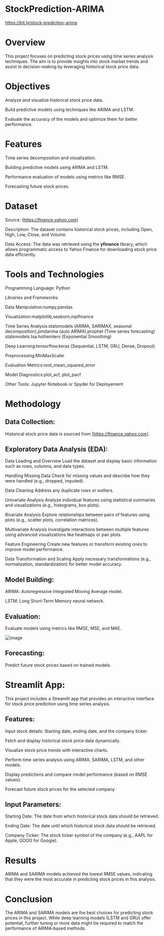 # StockPrediction-ARIMA
https://bit.ly/stock-prediction-arima

**Overview**
=============
This project focuses on predicting stock prices using time series analysis techniques. The aim is to provide insights into stock market trends and assist in decision-making by leveraging historical stock price data.

**Objectives**
==============
Analyze and visualize historical stock price data.

Build predictive models using techniques like ARIMA and LSTM.

Evaluate the accuracy of the models and optimize them for better performance.

**Features**
============
Time series decomposition and visualization.

Building predictive models using ARIMA and LSTM.

Performance evaluation of models using metrics like RMSE.

Forecasting future stock prices.

**Dataset**
===========
Source: (https://finance.yahoo.com)

Description: The dataset contains historical stock prices, including Open, High, Low, Close, and Volume.

Data Access: The data was retrieved using the **yfinance** library, which allows programmatic access to Yahoo Finance for downloading stock price data efficiently.

**Tools and Technologies**
===========================
Programming Language: Python

Libraries and Frameworks:

Data Manipulation:numpy,pandas

Visualization:matplotlib,seaborn,mplfinance

Time Series Analysis:statsmodels (ARIMA, SARIMAX, seasonal decomposition),pmdarima (auto ARIMA),prophet (Time series forecasting)
statsmodels.tsa.holtwinters (Exponential Smoothing)

Deep Learning:tensorflow.keras (Sequential, LSTM, GRU, Dense, Dropout)

Preprocessing:MinMaxScaler

Evaluation Metrics:root_mean_squared_error

Model Diagnostics:plot_acf, plot_pacf

Other Tools: Jupyter Notebook or Spyder for Deployement

**Methodology**
===============
Data Collection:
-----------------
Historical stock price data is sourced from [https://finance.yahoo.com].

Exploratory Data Analysis (EDA):
--------------------------------
Data Loading and Overview
Load the dataset and display basic information such as rows, columns, and data types.

Handling Missing Data
Check for missing values and describe how they were handled (e.g., dropped, imputed).

Data Cleaning
Address any duplicate rows or outliers.

Univariate Analysis
Analyze individual features using statistical summaries and visualizations (e.g., histograms, box plots).

Bivariate Analysis
Explore relationships between pairs of features using plots (e.g., scatter plots, correlation matrices).

Multivariate Analysis
Investigate interactions between multiple features using advanced visualizations like heatmaps or pair plots.

Feature Engineering
Create new features or transform existing ones to improve model performance.

Data Transformation and Scaling
Apply necessary transformations (e.g., normalization, standardization) for better model accuracy.


Model Building:
---------------
ARIMA: Autoregressive Integrated Moving Average model.

LSTM: Long Short-Term Memory neural network.

Evaluation:
-----------
Evaluate models using metrics like RMSE, MSE, and MAE.

![image](https://github.com/user-attachments/assets/7b1738cd-3862-4a82-976a-5e4fb8dae1b3)


Forecasting:
-------------
Predict future stock prices based on trained models.

**Streamlit App**:
===================
This project includes a Streamlit app that provides an interactive interface for stock price prediction using time series analysis.

Features:
---------
Input stock details: Starting date, ending date, and the company ticker.

Fetch and display historical stock price data dynamically.

Visualize stock price trends with interactive charts.

Perform time series analysis using ARIMA, SARIMA, LSTM, and other models.

Display predictions and compare model performance (based on RMSE values).

Forecast future stock prices for the selected company.

Input Parameters:
-----------------
Starting Date: The date from which historical stock data should be retrieved.

Ending Date: The date until which historical stock data should be retrieved.

Company Ticker: The stock ticker symbol of the company (e.g., AAPL for Apple, GOOG for Google).

**Results**
============
ARIMA and SARIMA models achieved the lowest RMSE values, indicating that they were the most accurate in predicting stock prices in this analysis.

**Conclusion**
==============
The ARIMA and SARIMA models are the best choices for predicting stock prices in this project. While deep learning models (LSTM and GRU) offer potential, further tuning or more data might be required to match the performance of ARIMA-based methods.
